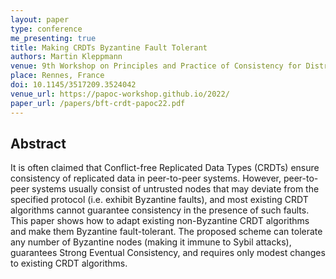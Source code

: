 ```yaml
---
layout: paper
type: conference
me_presenting: true
title: Making CRDTs Byzantine Fault Tolerant
authors: Martin Kleppmann
venue: 9th Workshop on Principles and Practice of Consistency for Distributed Data (PaPoC)
place: Rennes, France
doi: 10.1145/3517209.3524042
venue_url: https://papoc-workshop.github.io/2022/
paper_url: /papers/bft-crdt-papoc22.pdf
---
```



Abstract
--------

It is often claimed that Conflict-free Replicated Data Types (CRDTs) ensure consistency of
replicated data in peer-to-peer systems. However, peer-to-peer systems usually consist of untrusted
nodes that may deviate from the specified protocol (i.e. exhibit Byzantine faults), and most
existing CRDT algorithms cannot guarantee consistency in the presence of such faults. This paper
shows how to adapt existing non-Byzantine CRDT algorithms and make them Byzantine fault-tolerant.
The proposed scheme can tolerate any number of Byzantine nodes (making it immune to Sybil attacks),
guarantees Strong Eventual Consistency, and requires only modest changes to existing CRDT
algorithms.
